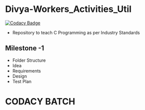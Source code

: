 # Divya-Workers_Activities_Util

[![Codacy Badge](https://api.codacy.com/project/badge/Grade/bac7e0b8147c4e56aca67e9ed7dcde48)](https://app.codacy.com/gh/Divyah-sys/Divya-workers_Activities?utm_source=github.com&utm_medium=referral&utm_content=Divyah-sys/Divya-workers_Activities&utm_campaign=Badge_Grade_Settings)

* Repository to teach C Programming as per Industry Standards

## Milestone -1
* Folder Structure
* Idea
* Requirements
* Design
* Test Plan


# CODACY BATCH

